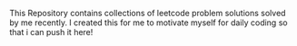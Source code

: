 This Repository contains collections of leetcode problem solutions solved by me recently. I created this for me to motivate myself for daily coding so that i can push it here!
